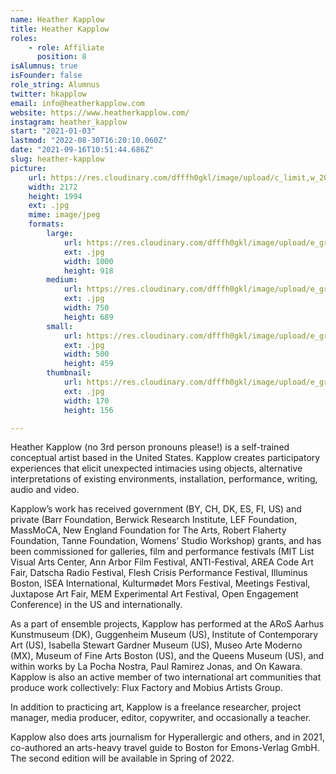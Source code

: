 ```yaml
---
name: Heather Kapplow
title: Heather Kapplow
roles:
    - role: Affiliate
      position: 8
isAlumnus: true
isFounder: false
role_string: Alumnus
twitter: hkapplow
email: info@heatherkapplow.com
website: https://www.heatherkapplow.com/
instagram: heather_kapplow
start: "2021-01-03"
lastmod: "2022-08-30T16:20:10.060Z"
date: "2021-09-16T10:51:44.686Z"
slug: heather-kapplow
picture:
    url: https://res.cloudinary.com/dfffh0gkl/image/upload/c_limit,w_2000,h_2000/e_grayscale/v1643246330/HK_Headshot_by_Imke_Wagener_Hey_There_Kapplow_dbc16a18c6.jpg
    width: 2172
    height: 1994
    ext: .jpg
    mime: image/jpeg
    formats:
        large:
            url: https://res.cloudinary.com/dfffh0gkl/image/upload/e_grayscale/v1643246332/large_HK_Headshot_by_Imke_Wagener_Hey_There_Kapplow_dbc16a18c6.jpg
            ext: .jpg
            width: 1000
            height: 918
        medium:
            url: https://res.cloudinary.com/dfffh0gkl/image/upload/e_grayscale/v1643246332/medium_HK_Headshot_by_Imke_Wagener_Hey_There_Kapplow_dbc16a18c6.jpg
            ext: .jpg
            width: 750
            height: 689
        small:
            url: https://res.cloudinary.com/dfffh0gkl/image/upload/e_grayscale/v1643246332/small_HK_Headshot_by_Imke_Wagener_Hey_There_Kapplow_dbc16a18c6.jpg
            ext: .jpg
            width: 500
            height: 459
        thumbnail:
            url: https://res.cloudinary.com/dfffh0gkl/image/upload/e_grayscale/v1643246331/thumbnail_HK_Headshot_by_Imke_Wagener_Hey_There_Kapplow_dbc16a18c6.jpg
            ext: .jpg
            width: 170
            height: 156

---
```

Heather Kapplow (no 3rd person pronouns please!) is a self-trained conceptual artist based in the United States. Kapplow creates participatory experiences that elicit unexpected intimacies using objects, alternative interpretations of existing environments, installation, performance, writing, audio and video.

Kapplow’s work has received government (BY, CH, DK, ES, FI, US) and private (Barr Foundation, Berwick Research Institute, LEF Foundation, MassMoCA, New England Foundation for The Arts, Robert Flaherty Foundation, Tanne Foundation, Womens’ Studio Workshop) grants, and has been commissioned for galleries, film and performance festivals (MIT List Visual Arts Center, Ann Arbor Film Festival, ANTI-Festival, AREA Code Art Fair, Datscha Radio Festival, Flesh Crisis Performance Festival, Illuminus Boston, ISEA International, Kulturmødet Mors Festival, Meetings Festival, Juxtapose Art Fair, MEM Experimental Art Festival, Open Engagement Conference) in the US and internationally.

As a part of ensemble projects, Kapplow has performed at the ARoS Aarhus Kunstmuseum (DK), Guggenheim Museum (US), Institute of Contemporary Art (US), Isabella Stewart Gardner Museum (US), Museo Arte Moderno (MX), Museum of Fine Arts Boston (US), and the Queens Museum (US), and within works by La Pocha Nostra, Paul Ramirez Jonas, and On Kawara. Kapplow is also an active member of two international art communities that produce work collectively: Flux Factory and Mobius Artists Group.

In addition to practicing art, Kapplow is a freelance researcher, project manager, media producer, editor, copywriter, and occasionally a teacher. 

Kapplow also does arts journalism for Hyperallergic and others, and in 2021, co-authored an arts-heavy travel guide to Boston for Emons-Verlag GmbH. The second edition will be available in Spring of 2022.